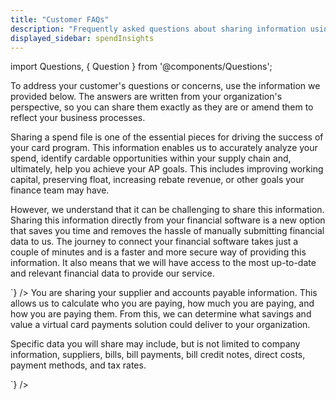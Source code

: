 ```yaml
---
title: "Customer FAQs"
description: "Frequently asked questions about sharing information using Codat"
displayed_sidebar: spendInsights
---
```


import Questions, { Question } from '@components/Questions';

To address your customer's questions or concerns, use the information we provided below. The answers are written from your organization's perspective, so you can share them exactly as they are or amend them to reflect your business processes.

<Questions>
	<Question
		question="Why am I sharing my data? "
		answer={`
<p>Sharing a spend file is one of the essential pieces for driving the success of your card program. This information enables us to accurately analyze your spend, identify cardable opportunities within your supply chain and, ultimately, help you achieve your AP goals. This includes improving working capital, preserving float, increasing rebate revenue, or other goals your finance team may have.</p>
<p>However, we understand that it can be challenging to share this information. Sharing this information directly from your financial software is a new option that saves you time and removes the hassle of manually submitting financial data to us. The journey to connect your financial software takes just a couple of minutes and is a faster and more secure way of providing this information. It also means that we will have access to the most up-to-date and relevant financial data to provide our service.<p>
		`}
	/>
	<Question
		question="What is Codat?"
		answer={`
We are working with Codat to provide a solution that enables direct integration to your financial software via Codat’s platform. Codat provides the technical infrastructure that allows us to access your financial information by aggregating your financial data and sharing it with us. We use this to provide you with a customized service. If you choose to share your data with us via Codat, Codat will not share it with anyone else. Codat does not sell the data they have access to.
		`}
	/>
	<Question
		question="How is my data accessed?"
		answer={`
Your data is accessed securely using your accounting software. You control this access and Codat will ask you to provide authorization before the access is granted. Neither we nor Codat will have access to your login credentials through the connection. 
		`}
	/>
	<Question
		question="What data am I sharing?"
		answer={`
<p>You are sharing your supplier and accounts payable information. This allows us to calculate who you are paying, how much you are paying, and how you are paying them. From this, we can determine what savings and value a virtual card payments solution could deliver to your organization.</p> 
<p>Specific data you will share may include, but is not limited to company information, suppliers, bills, bill payments, bill credit notes, direct costs, payment methods, and tax rates.</p>
		`}
	/>
	<Question
		question="How secure is my data?"
		answer={`
Your data is encrypted in transit using at least TLS 1.2 protocol, and at rest using Advanced Encryption Standard (AES-256) technology. It is protected to the standards required by the General Data Protection Regulation (GDPR). Codat are externally certified to ISO 27001 information security standards. 
		`}
	/>
	<Question
		question="Can I disconnect?"
		answer={`
Yes. If you would like us to remove the data connection for any reason, notify us and we can instruct Codat to do so. Alternatively, you can disconnect the integration from within your accounting software.
		`}
	/>
</Questions>








